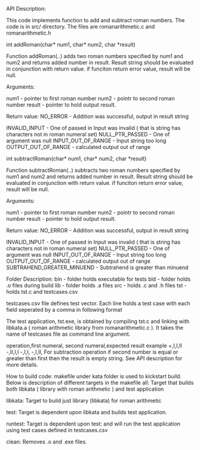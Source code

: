 API Description:

This code implements function to add and subtract roman numbers. The code is in src/ directory. The files are romanarithmetic.c
and romanarithmetic.h

int addRoman(char* num1, char* num2, char *result)

Function addRoman(..) adds two roman numbers specified by num1 and num2 and returns added number in result.
Result string should be evaluated in conjunction with return value.
if funciton return error value, result will be null.

Arguments:

num1 - pointer to first roman number
num2 - pointr to second roman number
result - pointer to hold output result.

Return value:
NO_ERROR   - Addition was successful, output in result string

INVALID_INPUT 	- One of passed in Input was invalid ( that is string has characters not in roman numeral set)
NULL_PTR_PASSED - One of argument was null
INPUT_OUT_OF_RANGE - Input string too long
OUTPUT_OUT_OF_RANGE  - calculated output out of range


int subtractRoman(char* num1, char* num2, char *result)

Function subtractRoman(..) subtracts two roman numbers specified by num1 and num2 and returns added number in result.
Result string should be evaluated in conjunction with return value.
if funciton return error value, result will be null.

Arguments:

num1 - pointer to first roman number
num2 - pointr to second roman number
result - pointer to hold output result.

Return value:
NO_ERROR   - Addition was successful, output in result string

INVALID_INPUT 	- One of passed in Input was invalid ( that is string has characters not in roman numeral set)
NULL_PTR_PASSED - One of argument was null
INPUT_OUT_OF_RANGE - Input string too long
OUTPUT_OUT_OF_RANGE  - calculated output out of range
SUBTRAHEND_GREATER_MINUEND - Subtrahend is greater than minuend


Folder Description:
bin - folder holds executable for tests
bld - folder holds .o files during build
lib - folder holds .a files
src - holds .c and .h files
tst - holds tst.c and testcases.csv

testcases.csv file defines test vector. Each line holds a test case with each field seperated by a comma in following format

The test application, tst.exe, is obtained by compiling tst.c and linking with libkata.a ( roman arithmetic library from romanarithmetic.c ). It takes the name of testcases file as command line argument.

operation,first numeral, second numeral,expected result
example
+,I,I,II
-,II,I,I
-,I,I,
-,I,II,
For subtraction operation if second number is equal or greater than first then the result is empty string. See API description for more details.

How to build code:
makefile under kata folder is used to kickstart build. Below is description of different targets in the makefile
all: 
Target that builds both libkata ( library with roman arithmetic ) and test application
	
libkata:
Target to build just library (libkata) for roman arithmetic
			
test: 
Target is dependent upon libkata and builds test application.

runtest:
Target is dependent upon test: and will run the test application using test cases defined in testcases.csv

clean:
Removes .o and .exe files.
